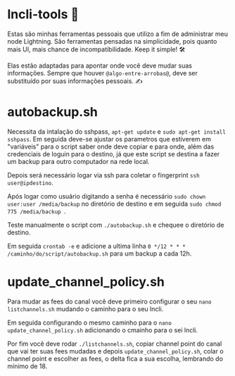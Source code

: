 # lncli-tools 🔧

Estas são minhas ferramentas pessoais que utilizo a fim de administrar meu node Lightning. São ferramentas pensadas na simplicidade, pois quanto mais UI, mais chance de incompatibilidade. Keep it simple! 🛠️

Elas estão adaptadas para apontar onde você deve mudar suas informações. Sempre que houver `@algo-entre-arrobas@`, deve ser substituído por suas informações pessoais. ✍️

# autobackup.sh

Necessita da intalação do sshpass, `apt-get update` e `sudo apt-get install sshpass`.
Em seguida deve-se ajustar os parametros que estiverem em "variáveis" para o script saber onde deve copiar e para onde, além das credenciais de loguin para o destino, já que este script se destina a fazer um backup para outro computador na rede local.

Depois será necessário logar via ssh para coletar o fingerprint `ssh user@ipdestino`.

Após logar como usuário digitando a senha é necessário `sudo chown user:user /media/backup` no diretório de destino e em seguida `sudo chmod 775 /media/backup
`.

Teste manualmente o script com `./autobackup.sh` e chequee o diretório de destino.

Em seguida `crontab -e` e adicione a ultima linha `0 */12 * * * /caminho/do/script/autobackup.sh` para um backup a cada 12h.

# update_channel_policy.sh

Para mudar as fees do canal você deve primeiro configurar o seu `nano listchannels.sh` mudando o caminho para o seu lncli.

Em seguida configurando o mesmo caminho para o `nano update_channel_policy.sh` adicionando o cmainho para o sei lncli.

Por fim você deve rodar `./listchannels.sh`, copiar channel point do canal que vai ter suas fees mudadas e depois `update_channel_policy.sh`, colar o channel point e escolher as fees, o delta fica a sua escolha, lembrando do mínimo de 18.
